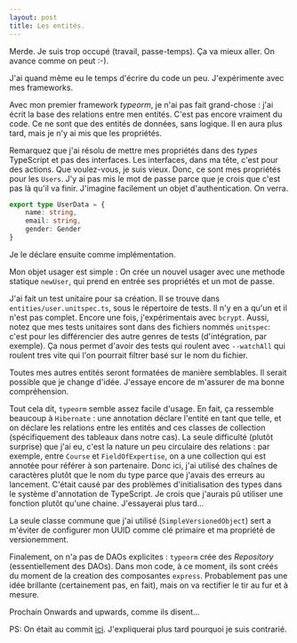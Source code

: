 ```yaml
---
layout: post
title: Les entités.
---
```


Merde. Je suis trop occupé (travail, passe-temps). Ça va mieux aller. On avance comme on peut :-).

J'ai quand même eu le temps d'écrire du code un peu. J'expérimente avec mes frameworks.

Avec mon premier framework _typeorm_, je n'ai pas fait grand-chose : j'ai écrit la base des relations entre 
men entités. C'est pas encore vraiment du code. Ce ne sont que des entités de données, sans logique. Il en aura plus tard, 
mais je n'y ai mis que les propriétés. 

Remarquez que j'ai résolu de mettre mes propriétés dans des _types_ TypeScript et pas des interfaces. Les interfaces, dans ma tête, 
c'est pour des actions. Que voulez-vous, je suis vieux. Donc, ce sont mes propriétés pour les `Users`. J'y ai pas mis le mot de passe
parce que je crois que c'est pas là qu'il va finir. J'imagine facilement un objet d'authentication. On verra.

```typescript
export type UserData = {
    name: string,
    email: string,
    gender: Gender
}
```

Je le déclare ensuite comme implémentation.

Mon objet usager est simple : On crée un nouvel usager avec une methode statique `newUser`, qui prend en entrée ses propriétés et 
un mot de passe. 

J'ai fait un test unitaire pour sa création. Il se trouve dans `entities/user.unitspec.ts`, sous le répertoire de tests. 
Il n'y en a qu'un et il n'est pas complet. Encore une fois, j'expérimentais avec `bcrypt`. Aussi, notez que mes tests unitaires 
sont dans des fichiers nommés `unitspec`: c'est pour les différencier des autre genres de tests (d'intégration, par exemple).
Ça nous permet d'avoir des tests qui roulent avec `--watchAll` qui roulent tres vite qui l'on pourrait filtrer basé sur le nom du fichier.

Toutes mes autres entités seront formatées de manière semblables. Il serait possible que je change d'idée. J'essaye encore 
de m'assurer de ma bonne compréhension.

Tout cela dit, `typeorm` semble assez facile d'usage. En fait, ça ressemble beaucoup à `Hibernate` : une annotation déclare l'entité
en tant que telle, et on déclare les relations entre les entités and ces classes de collection (spécifiquement des tableaux dans notre cas).
La seule difficulté (plutôt surprise) que j'ai eu, c'est la nature un peu circulaire des relations :  par exemple, entre `Course` et `FieldOfExpertise`,
on a une collection qui est annotée pour référer à son partenaire. Donc ici, j'ai utilisé des chaînes de caractères plutôt que le nom du type parce que j'avais 
des erreurs au lancement. C'était causé par des problèmes d'initialisation des types dans le système d'annotation de TypeScript. Je crois que 
j'aurais pû utiliser une fonction plutôt qu'une chaine. J'essayerai plus tard...

La seule classe commune que j'ai utilisé (`SimpleVersionedObject`) sert a m'éviter de configurer mon UUID comme clé primaire et 
ma propriété de versionemment.

Finalement, on n'a pas de DAOs explicites : `typeorm` crée des _Repository_ (essentiellement des DAOs). Dans mon code, à 
ce moment, ils sont créés du moment de la creation des composantes `express`. Probablement pas une idée brillante (certainement pas,
en fait), mais on va rectifier le tir au fur et à mesure.

Prochain
Onwards and upwards, comme ils disent...

PS: On était au commit [ici](https://github.com/jpbelang/cursus/tree/december-21-annoyed). J'expliquerai plus tard pourquoi je suis contrarié.
